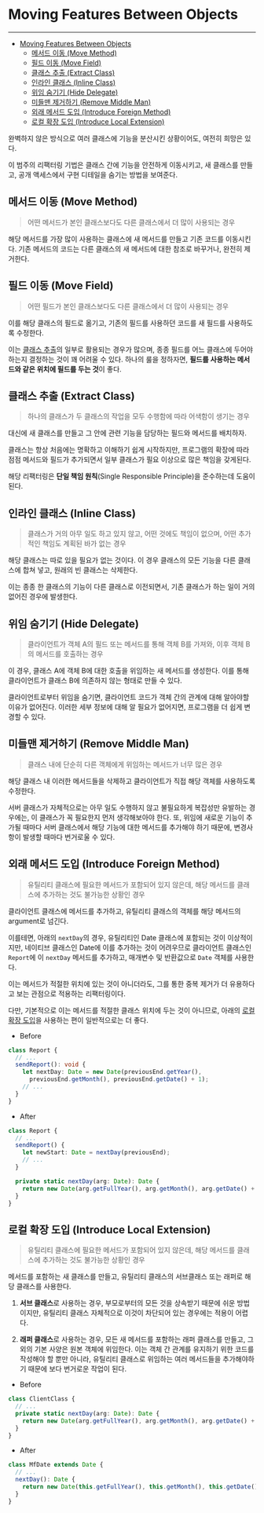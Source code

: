 # Moving Features Between Objects

___

- [Moving Features Between Objects](#moving-features-between-objects)
  - [메서드 이동 (Move Method)](#메서드-이동-move-method)
  - [필드 이동 (Move Field)](#필드-이동-move-field)
  - [클래스 추출 (Extract Class)](#클래스-추출-extract-class)
  - [인라인 클래스 (Inline Class)](#인라인-클래스-inline-class)
  - [위임 숨기기 (Hide Delegate)](#위임-숨기기-hide-delegate)
  - [미들맨 제거하기 (Remove Middle Man)](#미들맨-제거하기-remove-middle-man)
  - [외래 메서드 도입 (Introduce Foreign Method)](#외래-메서드-도입-introduce-foreign-method)
  - [로컬 확장 도입 (Introduce Local Extension)](#로컬-확장-도입-introduce-local-extension)

완벽하지 않은 방식으로 여러 클래스에 기능을 분산시킨 상황이어도, 여전히 희망은 있다.

이 범주의 리팩터링 기법은 클래스 간에 기능을 안전하게 이동시키고, 새 클래스를 만들고, 공개 액세스에서 구현 디테일을 숨기는 방법을 보여준다.

## 메서드 이동 (Move Method)

> 어떤 메서드가 본인 클래스보다도 다른 클래스에서 더 많이 사용되는 경우 

해당 메서드를 가장 많이 사용하는 클래스에 새 메서드를 만들고 기존 코드를 이동시킨다. 기존 메서드의 코드는 다른 클래스의 새 메서드에 대한 참조로 바꾸거나, 완전히 제거한다.

## 필드 이동 (Move Field)

> 어떤 필드가 본인 클래스보다도 다른 클래스에서 더 많이 사용되는 경우

이를 해당 클래스의 필드로 옮기고, 기존의 필드를 사용하던 코드를 새 필드를 사용하도록 수정한다.

이는 [클래스 추출](#클래스-추출-extract-class)의 일부로 활용되는 경우가 많으며, 종종 필드를 어느 클래스에 두어야하는지 결정하는 것이 꽤 어려울 수 있다. 하나의 룰을 정하자면, **필드를 사용하는 메서드와 같은 위치에 필드를 두는 것**이 좋다.

## 클래스 추출 (Extract Class)

> 하나의 클래스가 두 클래스의 작업을 모두 수행함에 따라 어색함이 생기는 경우

대신에 새 클래스를 만들고 그 안에 관련 기능을 담당하는 필드와 메서드를 배치하자.

클래스는 항상 처음에는 명확하고 이해하기 쉽게 시작하지만, 프로그램의 확장에 따라 점점 메서드와 필드가 추가되면서 일부 클래스가 필요 이상으로 많은 책임을 갖게된다.

해당 리팩터링은 **단일 책임 원칙**(Single Responsible Principle)을 준수하는데 도움이 된다.

## 인라인 클래스 (Inline Class)

> 클래스가 거의 아무 일도 하고 있지 않고, 어떤 것에도 책임이 없으며, 어떤 추가적인 책임도 계획된 바가 없는 경우

해당 클래스는 따로 있을 필요가 없는 것이다. 이 경우 클래스의 모든 기능을 다른 클래스에 합쳐 넣고, 원래의 빈 클래스는 삭제한다.

이는 종종 한 클래스의 기능이 다른 클래스로 이전되면서, 기존 클래스가 하는 일이 거의 없어진 경우에 발생한다.

## 위임 숨기기 (Hide Delegate)

> 클라이언트가 객체 A의 필드 또는 메서드를 통해 객체 B를 가져와, 이후 객체 B의 메서드를 호출하는 경우

이 경우, 클래스 A에 객체 B에 대한 호출을 위임하는 새 메서드를 생성한다. 이를 통해 클라이언트가 클래스 B에 의존하지 않는 형태로 만들 수 있다.

클라이언트로부터 위임을 숨기면, 클라이언트 코드가 객체 간의 관계에 대해 알아야할 이유가 없어진다. 이러한 세부 정보에 대해 알 필요가 없어지면, 프로그램을 더 쉽게 변경할 수 있다.

## 미들맨 제거하기 (Remove Middle Man)

> 클래스 내에 단순히 다른 객체에게 위임하는 메서드가 너무 많은 경우

해당 클래스 내 이러한 메서드들을 삭제하고 클라이언트가 직접 해당 객체를 사용하도록 수정한다.

서버 클래스가 자체적으로는 아무 일도 수행하지 않고 불필요하게 복잡성만 유발하는 경우에는, 이 클래스가 꼭 필요한지 먼저 생각해보아야 한다. 또, 위임에 새로운 기능이 추가될 때마다 서버 클래스에서 해당 기능에 대한 메서드를 추가해야 하기 때문에, 변경사항이 발생할 때마다 번거로울 수 있다.

## 외래 메서드 도입 (Introduce Foreign Method)

> 유틸리티 클래스에 필요한 메서드가 포함되어 있지 않은데, 해당 메서드를 클래스에 추가하는 것도 불가능한 상황인 경우

클라이언트 클래스에 메서드를 추가하고, 유틸리티 클래스의 객체를 해당 메서드의 argument로 넘긴다.

이를테면, 아래의 `nextDay`의 경우, 유틸리티인 Date 클래스에 포함되는 것이 이상적이지만, 네이티브 클래스인 Date에 이를 추가하는 것이 어려우므로 클라이언트 클래스인 `Report`에 이 `nextDay` 메서드를 추가하고, 매개변수 및 반환값으로 `Date` 객체를 사용한다.

이는 메서드가 적절한 위치에 있는 것이 아니더라도, 그를 통한 중복 제거가 더 유용하다고 보는 관점으로 적용하는 리팩터링이다.

다만, 기본적으로 이는 메서드를 적절한 클래스 위치에 두는 것이 아니므로, 아래의 [로컬 확장 도입](#로컬-확장-도입-introduce-local-extension)을 사용하는 편이 일반적으로는 더 좋다.

- Before

```ts
class Report {
  // ...
  sendReport(): void {
    let nextDay: Date = new Date(previousEnd.getYear(),
      previousEnd.getMonth(), previousEnd.getDate() + 1);
    // ...
  }
}
```

- After

```ts
class Report {
  // ...
  sendReport() {
    let newStart: Date = nextDay(previousEnd);
    // ...
  }

  private static nextDay(arg: Date): Date {
    return new Date(arg.getFullYear(), arg.getMonth(), arg.getDate() + 1);
  }
}
```

## 로컬 확장 도입 (Introduce Local Extension)

> 유틸리티 클래스에 필요한 메서드가 포함되어 있지 않은데, 해당 메서드를 클래스에 추가하는 것도 불가능한 상황인 경우

메서드를 포함하는 새 클래스를 만들고, 유틸리티 클래스의 서브클래스 또는 래퍼로 해당 클래스를 사용한다.

1. **서브 클래스**로 사용하는 경우, 부모로부터의 모든 것을 상속받기 때문에 쉬운 방법이지만, 유틸리티 클래스 자체적으로 이것이 차단되어 있는 경우에는 적용이 어렵다.

2. **래퍼 클래스**로 사용하는 경우, 모든 새 메서드를 포함하는 래퍼 클래스를 만들고, 그 외의 기본 사양은 원본 객체에 위임한다. 이는 객체 간 관계를 유지하기 위한 코드를 작성해야 할 뿐만 아니라, 유틸리티 클래스로 위임하는 여러 메서드들을 추가해야하기 때문에 보다 번거로운 작업이 된다.

- Before

```ts
class ClientClass {
  // ...
  private static nextDay(arg: Date): Date {
    return new Date(arg.getFullYear(), arg.getMonth(), arg.getDate() + 1);
  }
}
```

- After

```ts
class MfDate extends Date {
  // ...
  nextDay(): Date {
    return new Date(this.getFullYear(), this.getMonth(), this.getDate() + 1);
  }
}
```

